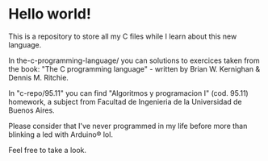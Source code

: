 # Hello world!

This is a repository to store all my C files while I learn about this new language.

In the-c-programming-language/ you can solutions to exercices taken from the book:
"The C programming language" - written by Brian W. Kernighan & Dennis M. Ritchie.

In "c-repo/95.11" you can find "Algoritmos y programacion I" (cod. 95.11) homework,
a subject from Facultad de Ingenieria de la Universidad de Buenos Aires.  

Please consider that I've never programmed in my life before more than blinking
a led with Arduino® lol.

Feel free to take a look.

